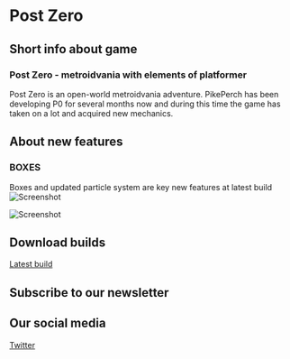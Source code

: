 <html><head>
<!-- Google Tag Manager -->
<script>(function(w,d,s,l,i){w[l]=w[l]||[];w[l].push({'gtm.start':
new Date().getTime(),event:'gtm.js'});var f=d.getElementsByTagName(s)[0],
j=d.createElement(s),dl=l!='dataLayer'?'&l='+l:'';j.async=true;j.src=
'https://www.googletagmanager.com/gtm.js?id='+i+dl;f.parentNode.insertBefore(j,f);
})(window,document,'script','dataLayer','GTM-PJ9DT2C');</script>
<!-- End Google Tag Manager -->
<title>Post Zero - pikeperchgs</title>
<link rel="stylesheet" type="text/css" href="accets/sys/css/style.css">
</head></html>
<body>
<!-- Google Tag Manager (noscript) -->
<noscript><iframe src="https://www.googletagmanager.com/ns.html?id=GTM-PJ9DT2C"
height="0" width="0" style="display:none;visibility:hidden"></iframe></noscript>
<!-- End Google Tag Manager (noscript) -->
</body>

# Post Zero

## Short info about game

### Post Zero - metroidvania with elements of platformer

Post Zero is an open-world metroidvania adventure.
PikePerch has been developing P0 for several months now and during this time the game has taken on a lot and acquired new mechanics.

## About new features

### BOXES

Boxes and updated particle system are key new features at latest build
![Screenshot](https://postzero.ga/accets/arts/29.01.2021/boxes2.webp)

![Screenshot](https://postzero.ga/accets/arts/29.01.2021/Gameplay2.webp)


## Download builds

[Latest build](https://postzero.ga/accets/Builds/LastBuildPub/PostZeroLatest.zip)

## Subscribe to our newsletter 
<!-- SubFormScr -->
<script src="//web.webformscr.com/apps/fc3/build/loader.js" sp-form-id="62f228c7347a02cb854c06ea84e5f4dfa0294926728b208a8d24f2b81eacf519"></script>
<!-- /SubFormScr -->

## Our social media
[Twitter](https://twitter.com/pikeperchgs)


<script type="text/javascript" src="accets/sys/js/jquery-3.5.1.js"></script>
